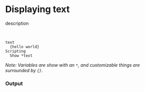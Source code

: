# Displaying text
description

<br>

```
text
  {hello world}
Scripting
  Show *text
```
 *Note: Variables are show with an `*`, and customizable things are surrounded by `{}`.*
 
 ### Output
 
